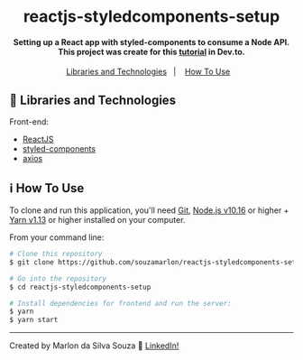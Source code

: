 <h1 align="center">
   reactjs-styledcomponents-setup
</h1>

<h4 align="center">
Setting up a React app with styled-components to consume a Node API.
This project was create for this <a href="">tutorial</a> in Dev.to.
</h4>

<p align="center">
  <a href="#rocket-Libraries and Technologies">Libraries and Technologies</a>&nbsp;&nbsp;&nbsp;|&nbsp;&nbsp;&nbsp;
  <a href="#information_source-how-to-use">How To Use</a>&nbsp;&nbsp;&nbsp;
</p>

## :rocket: Libraries and Technologies

Front-end:
- [ReactJS](https://reactjs.org/)
- [styled-components](https://www.styled-components.com/)
- [axios](https://github.com/axios/axios)

## :information_source: How To Use

To clone and run this application, you'll need [Git](https://git-scm.com), [Node.js v10.16][nodejs] or higher + [Yarn v1.13][yarn] or higher installed on your computer.

From your command line:

```bash
# Clone this repository
$ git clone https://github.com/souzamarlon/reactjs-styledcomponents-setup

# Go into the repository
$ cd reactjs-styledcomponents-setup

# Install dependencies for frontend and run the server:
$ yarn
$ yarn start

```
---
Created by Marlon da Silva Souza :wave: [LinkedIn!](https://www.linkedin.com/in/marlonssouza/)

[nodejs]: https://nodejs.org/
[yarn]: https://yarnpkg.com/
[vc]: https://code.visualstudio.com/
[vceditconfig]: https://marketplace.visualstudio.com/items?itemName=EditorConfig.EditorConfig
[vceslint]: https://marketplace.visualstudio.com/items?itemName=dbaeumer.vscode-eslint


